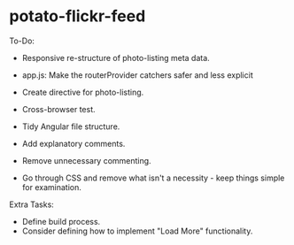 # potato-flickr-feed


To-Do:
* Responsive re-structure of photo-listing meta data.
* app.js: Make the routerProvider catchers safer and less explicit
* Create directive for photo-listing.

* Cross-browser test.
* Tidy Angular file structure.
* Add explanatory comments.
* Remove unnecessary commenting.
* Go through CSS and remove what isn't a necessity - keep things simple for examination.

Extra Tasks:
* Define build process.
* Consider defining how to implement "Load More" functionality.
